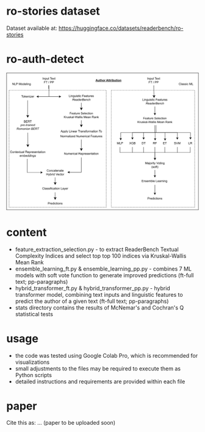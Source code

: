 # ro-stories dataset

Dataset available at: https://huggingface.co/datasets/readerbench/ro-stories

# ro-auth-detect

![AA](https://github.com/readerbench/ro-auth-detect/blob/f555ac300ee4f4f24680e7d34392aeeccf72790e/AA-method.png)

# content

- feature_extraction_selection.py - to extract ReaderBench Textual Complexity Indices and select top top 100 indices via Kruskal-Wallis Mean Rank
- ensemble_learning_ft.py & ensemble_learning_pp.py - combines 7 ML models with soft vote function to generate improved predictions (ft-full text; pp-paragraphs)
- hybrid_transformer_ft.py & hybrid_transformer_pp.py - hybrid transformer model, combining text inputs and linguistic features to predict the author of a given text (ft-full text; pp-paragraphs)
- stats directory contains the results of McNemar's and Cochran's Q statistical tests

# usage

- the code was tested using Google Colab Pro, which is recommended for visualizations
- small adjustments to the files may be required to execute them as Python scripts
- detailed instructions and requirements are provided within each file


# paper

Cite this as: ...
(paper to be uploaded soon)
